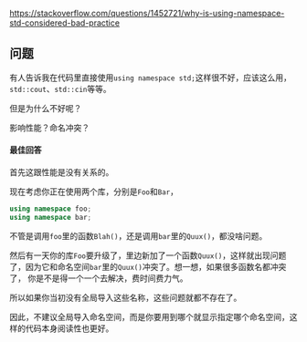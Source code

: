 <https://stackoverflow.com/questions/1452721/why-is-using-namespace-std-considered-bad-practice>

## 问题

有人告诉我在代码里直接使用`using namespace std;`这样很不好，应该这么用，`std::cout`、`std::cin`等等。

但是为什么不好呢？

影响性能？命名冲突？

#### 最佳回答

首先这跟性能是没有关系的。

现在考虑你正在使用两个库，分别是`Foo`和`Bar`，

```c++
using namespace foo;
using namespace bar;
```

不管是调用`foo`里的函数`Blah()`，还是调用`bar`里的`Quux()`，都没啥问题。

然后有一天你的库`Foo`要升级了，里边新加了一个函数`Quux()`，这样就出现问题了，因为它和命名空间`bar`里的`Quux()`冲突了。想一想，如果很多函数名都冲突了，
你是不是得一个一个去解决，费时间费力气。

所以如果你当初没有全局导入这些名称，这些问题就都不存在了。

因此，不建议全局导入命名空间，而是你要用到哪个就显示指定哪个命名空间，这样的代码本身阅读性也更好。
